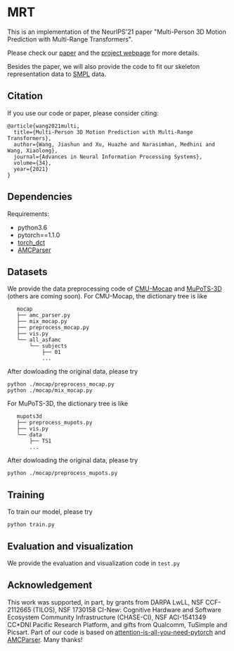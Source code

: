 # MRT

This is an implementation of the NeurIPS'21 paper "Multi-Person 3D Motion Prediction with Multi-Range Transformers".

Please check our [paper](https://arxiv.org/pdf/2111.12073.pdf) and the [project webpage](https://jiashunwang.github.io/MRT/) for more details. 

Besides the paper, we will also provide the code to fit our skeleton representation data to [SMPL](https://smpl.is.tue.mpg.de/) data.

## Citation

If you use our code or paper, please consider citing:
```
@article{wang2021multi,
  title={Multi-Person 3D Motion Prediction with Multi-Range Transformers},
  author={Wang, Jiashun and Xu, Huazhe and Narasimhan, Medhini and Wang, Xiaolong},
  journal={Advances in Neural Information Processing Systems},
  volume={34},
  year={2021}
}
```

## Dependencies

Requirements:
- python3.6
- pytorch==1.1.0
- [torch_dct](https://github.com/zh217/torch-dct)
- [AMCParser](https://github.com/CalciferZh/AMCParser)

## Datasets
We provide the data preprocessing code of [CMU-Mocap](http://mocap.cs.cmu.edu/) and [MuPoTS-3D](http://vcai.mpi-inf.mpg.de/projects/SingleShotMultiPerson/) (others are coming soon). 
For CMU-Mocap, the dictionary tree is like
``` 
   mocap
   ├── amc_parser.py
   ├── mix_mocap.py
   ├── preprocess_mocap.py
   ├── vis.py
   └── all_asfamc
       └── subjects
           ├── 01
           ...
```
After dowloading the original data, please try
```
python ./mocap/preprocess_mocap.py
python ./mocap/mix_mocap.py
```
For MuPoTS-3D, the dictionary tree is like
``` 
   mupots3d
   ├── preprocess_mupots.py
   ├── vis.py
   └── data
       ├── TS1
       ...
```
After dowloading the original data, please try
```
python ./mocap/preprocess_mupots.py
```
 
## Training
To train our model, please try
```
python train.py
```

## Evaluation and visualization
We provide the evaluation and visualization code in `test.py`


## Acknowledgement
This work was supported, in part, by grants from DARPA LwLL, NSF CCF-2112665 (TILOS), NSF 1730158 CI-New: Cognitive Hardware and Software Ecosystem Community Infrastructure (CHASE-CI), NSF ACI-1541349 CC\*DNI Pacific Research Platform, and gifts from Qualcomm, TuSimple and Picsart.
Part of our code is based on [attention-is-all-you-need-pytorch](https://github.com/jadore801120/attention-is-all-you-need-pytorch) and [AMCParser](https://github.com/CalciferZh/AMCParser). Many thanks!

